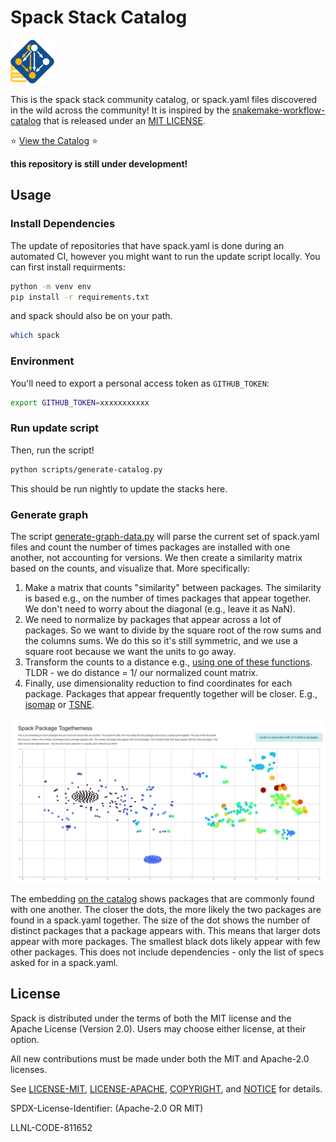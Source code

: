 # Spack Stack Catalog

![assets/img/spack-stacks-blue.png](assets/img/spack-stacks-blue.png)

This is the spack stack community catalog, or spack.yaml files discovered
in the wild across the community! It is inspired by the [snakemake-workflow-catalog](https://github.com/snakemake/snakemake-workflow-catalog)
that is released under an [MIT LICENSE](.github/SNAKEMAKE-LICENSE).

⭐ [View the Catalog](https://spack.github.io/spack-stack-catalog/) ⭐

**this repository is still under development!**

## Usage

### Install Dependencies

The update of repositories that have spack.yaml is done during an automated CI,
however you might want to run the update script locally. You can first install
requirments:

```bash
python -m venv env
pip install -r requirements.txt
```

and spack should also be on your path.

```bash
which spack
```

### Environment

You'll need to export a personal access token as `GITHUB_TOKEN`:

```bash
export GITHUB_TOKEN=xxxxxxxxxxx
```

### Run update script

Then, run the script!

```bash
python scripts/generate-catalog.py
```

This should be run nightly to update the stacks here.

### Generate graph

The script [generate-graph-data.py](scripts/generate-graph-data.py) will parse
the current set of spack.yaml files and count the number of times packages are
installed with one another, not accounting for versions. We then create
a similarity matrix based on the counts, and visualize that. More specifically:

1. Make a matrix that counts "similarity" between packages. The similarity is based e.g., on the number of times packages that appear together. We don't need to worry about the diagonal (e.g., leave it as NaN).
2. We need to normalize by packages that appear across a lot of packages. So we want to divide by the square root of the row sums and the columns sums. We do this so it's still symmetric, and we use a square root because we want the units to go away.
3. Transform the counts to a distance e.g., [using one of these functions](https://stackoverflow.com/questions/4064630/how-do-i-convert-between-a-measure-of-similarity-and-a-measure-of-difference-di). TLDR - we do distance = 1/ our normalized count matrix.
4. Finally, use dimensionality reduction to find coordinates for each package. Packages that appear frequently together will be closer. E.g., [isomap](https://scikit-learn.org/stable/modules/generated/sklearn.manifold.Isomap.html) or [TSNE](https://scikit-learn.org/stable/modules/generated/sklearn.manifold.TSNE.html).

[![assets/img/spack-package-togetherness.png](assets/img/spack-package-togetherness.png)](https://spack.github.io/spack-stack/catalog/similarity/)

The embedding [on the catalog](https://spack.github.io/spack-stack/catalog/similarity/) shows packages that are commonly found with one another. The closer the dots, the more likely the two packages are found in a spack.yaml together. The size of the dot shows the number of distinct packages that a package appears with. This means that larger dots appear with more packages. The smallest black dots likely appear with few other packages. This does not include dependencies - only the list of specs asked for in a spack.yaml.

## License

Spack is distributed under the terms of both the MIT license and the
Apache License (Version 2.0). Users may choose either license, at their
option.

All new contributions must be made under both the MIT and Apache-2.0
licenses.

See [LICENSE-MIT](https://github.com/spack/spack/blob/develop/LICENSE-MIT),
[LICENSE-APACHE](https://github.com/spack/spack/blob/develop/LICENSE-APACHE),
[COPYRIGHT](https://github.com/spack/spack/blob/develop/COPYRIGHT), and
[NOTICE](https://github.com/spack/spack/blob/develop/NOTICE) for details.

SPDX-License-Identifier: (Apache-2.0 OR MIT)

LLNL-CODE-811652

